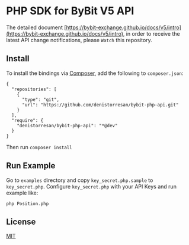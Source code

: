 # PHP SDK for ByBit V5 API

The detailed document [https://bybit-exchange.github.io/docs/v5/intro](https://bybit-exchange.github.io/docs/v5/intro), in order to receive the latest API change notifications, please `Watch` this repository.


## Install

To install the bindings via [Composer](http://getcomposer.org/), add the following to `composer.json`:

```
{
  "repositories": [
    {
      "type": "git",
      "url": "https://github.com/denistorresan/bybit-php-api.git"
    }
  ],
  "require": {
    "denistorresan/bybit-php-api": "*@dev"
  }
}
```

Then run `composer install`


## Run Example

Go to `examples` directory and copy `key_secret.php.sample` to `key_secret.php`.
Configure `key_secret.php` with your API Keys and run example like:

```
php Position.php
```


## License

[MIT](LICENSE)
